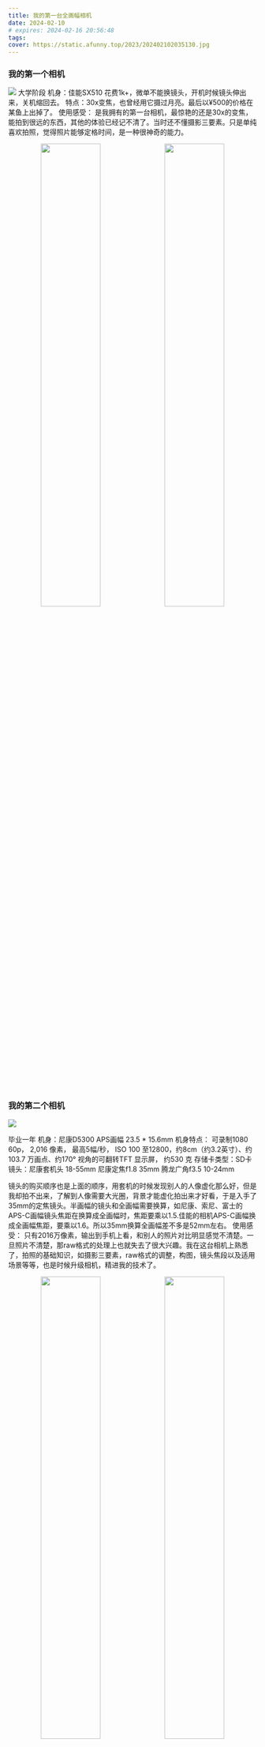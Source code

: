 ```yaml
---
title: 我的第一台全画幅相机
date: 2024-02-10
# expires: 2024-02-16 20:56:48
tags:
cover: https://static.afunny.top/2023/202402102035130.jpg
---
```

### 我的第一个相机
![](https://static.afunny.top/2023/11707476813_.pic.jpg)
大学阶段
机身：佳能SX510
花费1k+，微单不能换镜头，开机时候镜头伸出来，关机缩回去。
特点：30x变焦，也曾经用它摄过月亮。最后以¥500的价格在某鱼上出掉了。
使用感受：
是我拥有的第一台相机，最惊艳的还是30x的变焦，能拍到很远的东西，其他的体验已经记不清了。当时还不懂摄影三要素。只是单纯喜欢拍照，觉得照片能够定格时间，是一种很神奇的能力。
<center class="">
    <img src="https://static.afunny.top/2023/202402101725290.jpg" width="49%" style="display: inline-block"/>
    <img src="https://static.afunny.top/2023/202402101738622.jpg" width="49%" style="display: inline-block"/>
</center>

### 我的第二个相机
![](https://static.afunny.top/2023/202402102146724.jpg)

毕业一年
机身：尼康D5300
APS画幅 23.5 * 15.6mm
机身特点： 可录制1080 60p， 2,016 像素， 最高5幅/秒， ISO 100 至12800，约8cm（约3.2英寸）、约103.7 万画点、约170° 视角的可翻转TFT 显示屏， 约530 克
存储卡类型：SD卡
镜头：尼康套机头 18-55mm
	  尼康定焦f1.8 35mm
	  腾龙广角f3.5 10-24mm

镜头的购买顺序也是上面的顺序，用套机的时候发现别人的人像虚化那么好，但是我却拍不出来，了解到人像需要大光圈，背景才能虚化拍出来才好看，于是入手了35mm的定焦镜头。半画幅的镜头和全画幅需要换算，如尼康、索尼、富士的APS-C画幅镜头焦距在换算成全画幅时，焦距要乘以1.5.佳能的相机APS-C画幅换成全画幅焦距，要乘以1.6。所以35mm换算全画幅差不多是52mm左右。
使用感受：
只有2016万像素，输出到手机上看，和别人的照片对比明显感觉不清楚。一旦照片不清楚，那raw格式的处理上也就失去了很大兴趣。我在这台相机上熟悉了，拍照的基础知识，如摄影三要素，raw格式的调整，构图，镜头焦段以及适用场景等等，也是时候升级相机，精进我的技术了。

<center class="">
    <img src="https://static.afunny.top/2023/202402102035130.jpg" width="49%" style="display: inline-block"/>
    <img src="https://static.afunny.top/2023/202402102036436.jpg" width="49%" style="display: inline-block"/>
</center>


选下一个相机时候也参考了很多资料，以及一些up主做的相机的体验视频。如果放在之前我的目标相机可能是佳能的5D2（也称无敌兔，是不是很霸气），5D4，因为我看到了很多这个相机出的图很惊艳，当然摄影师的技术占很大一部分。后来了很多推荐视频都是推荐索尼，简单来说大块头的佳能5D4这样的单反机器已经是上一代的产品，下一代是微单的时代，那微单这个词就是索尼发明的，自然它也有很多可选的机型。万元以内的如主拍照的A6400，更兼顾视频的ZVE-10（被很多做视频的用户选择，4K）等等。最终我的目光被索尼的A7系列吸引，对焦速度快，像素高，专业机摄影师也会选择来干活，说明它比较可靠的。A7的机器也分几种类型，如S系列A7S4，视频能力强。R系列如A7R5照片能力强，6100万像素。M系列为均衡水桶机，兼顾视频和拍照，当前（2023年底）最新的机型也就是A7M4了。那好像这个就是我的最好选择了。而且这个相机的机身很紧凑，干练，我也看到它对比M3上的升级，如菜单设计，旋转触摸屏等等，就更让我爱不释手了。

### 我的第三个相机
![](https://static.afunny.top/2023/101707575076_.pic.jpg)
机身：A7M4
机身特点：全画幅（36 × 24mm），3300万像素，显示屏尺寸：3英寸，显示屏像素：103万像素液晶屏，最高约10张/秒，4K 60p 10-bit 4:2:2格式视频，ISO 50-204800， 在原生ISO下畫面會很純淨，照片模式的原生ISO是100跟400，五轴防抖，机身：573g
存储卡类型：SD/CFexpress Type A
镜头： 腾龙28-75 f2.8
使用感受：这个相机是专业摄影师会选择的机器，所以它的基本参数很过硬。我上手的第一感觉是挺重的，但是看其他机主的分享原厂的镜头会更重，副厂的适马更是被称为健身头，所以我这个搭配相比之下是算轻的了。相机到手之后我也是爱不释手，几乎每周都要带出去拍照，如外滩，陆家嘴，静安寺，豫园，延安高架等等。它陪着我穿越上海的大街小巷，它也成了我缓解压力的方式，因为带着他走出去能够让我感到平静。
说到拍照题材，因为不同的镜头适合不同的拍摄场景，如星空风景需要广角大光圈如12-24，人像需要35，50定焦大光圈，扫街人文我还想尝试一下70-200的焦段，因为站的远，是能够一定程度缓解大街上拿起相机对准陌生人的尴尬。相比于跋山涉水，费尽心机拍到的一张风景照来说，我更喜欢人文摄影，因为能够表达更多的东西进去。

下图是2024年上海豫园灯会【龙马精神】
<center class="">
    <img src="https://static.afunny.top/2023/111707575079_.pic.jpg" width="49%" style="display: inline-block"/>
    <img src="https://static.afunny.top/2023/121707575082_.pic.jpg" width="49%" style="display: inline-block"/>
</center>